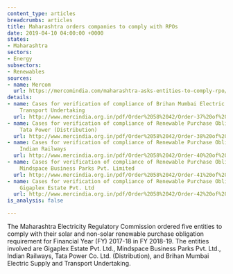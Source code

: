 ```yaml
---
content_type: articles
breadcrumbs: articles
title: Maharashtra orders companies to comply with RPOs
date: 2019-04-10 04:00:00 +0000
states:
- Maharashtra
sectors:
- Energy
subsectors:
- Renewables
sources:
- name: Mercom
  url: https://mercomindia.com/maharashtra-asks-entities-to-comply-rpo/
details:
- name: Cases for verification of compliance of Brihan Mumbai Electric Supply and
    Transport Undertaking
  url: http://www.mercindia.org.in/pdf/Order%2058%2042/Order-37%20of%202019-02042019.pdf
- name: Cases for verification of compliance of Renewable Purchase Obligations by
    Tata Power (Distribution)
  url: http://www.mercindia.org.in/pdf/Order%2058%2042/Order-38%20of%202019-02042019.pdf
- name: Cases for verification of compliance of Renewable Purchase Obligations by
    Indian Railways
  url: http://www.mercindia.org.in/pdf/Order%2058%2042/Order-40%20of%202019-02042019.pdf
- name: Cases for verification of compliance of Renewable Purchase Obligations by
    Mindspace Business Parks Pvt. Limited
  url: http://www.mercindia.org.in/pdf/Order%2058%2042/Order-41%20of%202019-02042019.pdf
- name: Cases for verification of compliance of Renewable Purchase Obligations by
    Gigaplex Estate Pvt. Ltd
  url: http://www.mercindia.org.in/pdf/Order%2058%2042/Order-42%20of%202019-02042019.pdf
is_analysis: false

---
```

The Maharashtra Electricity Regulatory Commission ordered five entities to comply with their solar and non-solar renewable purchase obligation requirement for Financial Year (FY) 2017-18 in FY 2018-19. The entities involved are Gigaplex Estate Pvt. Ltd., Mindspace Business Parks Pvt. Ltd., Indian Railways, Tata Power Co. Ltd. (Distribution), and Brihan Mumbai Electric Supply and Transport Undertaking.